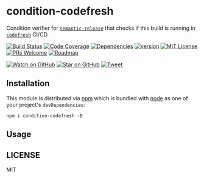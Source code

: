 # condition-codefresh

Condition verifier for [`semantic-release`][semantic-release] that checks if this build is running in [`codefresh`][codefresh] CI/CD.

[![Build Status][build-badge]][build]
[![Code Coverage][coverage-badge]][coverage]
[![Dependencies][dependencyci-badge]][dependencyci]
[![version][version-badge]][package]
[![MIT License][license-badge]][LICENSE]
[![PRs Welcome][prs-badge]][prs]
[![Roadmap][roadmap-badge]][roadmap]

[![Watch on GitHub][github-watch-badge]][github-watch]
[![Star on GitHub][github-star-badge]][github-star]
[![Tweet][twitter-badge]][twitter]


## Installation

This module is distributed via [npm][npm] which is bundled with [node][node] as one of your project's `devDependencies`:

```
npm i condition-codefresh -D
```

## Usage


## LICENSE

MIT

[codefresh]: https://codefresh.io/
[yarn]: https://yarnpkg.com/
[npm]: https://www.npmjs.com/
[node]: https://nodejs.org
[build-badge]:  https://g.codefresh.io/api/badges/build?repoOwner=FuzzOli87&repoName=condition-codefresh&branch=master&pipelineName=condition-codefresh&accountName=fuzzoli87&type=cf-1
[build]:  https://g.codefresh.io/repositories/FuzzOli87/condition-codefresh/builds?filter=trigger:build;branch:master;service:5961242042986e00015238a5~condition-codefresh
[coverage-badge]: https://img.shields.io/codecov/c/github/FuzzOli87/condition-codefresh.svg?style=flat-square
[coverage]: https://codecov.io/gh/FuzzOli87/condition-codefresh
[dependencyci-badge]: https://dependencyci.com/github/FuzzOli87/condition-codefresh/badge?style=flat-square
[dependencyci]: https://dependencyci.com/github/FuzzOli87/condition-codefresh
[version-badge]: https://img.shields.io/npm/v/condition-codefresh.svg?style=flat-square
[package]: https://www.npmjs.com/package/condition-codefresh
[license-badge]: https://img.shields.io/npm/l/condition-codefresh.svg?style=flat-square
[license]: https://github.com/FuzzOli87/condition-codefresh/blob/master/LICENSE
[prs-badge]: https://img.shields.io/badge/PRs-welcome-brightgreen.svg?style=flat-square
[prs]: http://makeapullrequest.com
[roadmap-badge]: https://img.shields.io/badge/%F0%9F%93%94-roadmap-CD9523.svg?style=flat-square
[roadmap]: https://github.com/FuzzOli87/condition-codefresh/blob/master/ROADMAP.md
[github-watch-badge]: https://img.shields.io/github/watchers/FuzzOli87/condition-codefresh.svg?style=social
[github-watch]: https://github.com/FuzzOli87/condition-codefresh/watchers
[github-star-badge]: https://img.shields.io/github/stars/FuzzOli87/condition-codefresh.svg?style=social
[github-star]: https://github.com/FuzzOli87/condition-codefresh/stargazers
[twitter]: https://twitter.com/intent/tweet?text=Check%20out%20condition-codefresh!%20https://github.com/FuzzOli87/condition-codefresh%20%F0%9F%91%8D
[twitter-badge]: https://img.shields.io/twitter/url/https/github.com/FuzzOli87/condition-codefresh.svg?style=social
[semantic-release]: https://github.com/semantic-release/semantic-release
